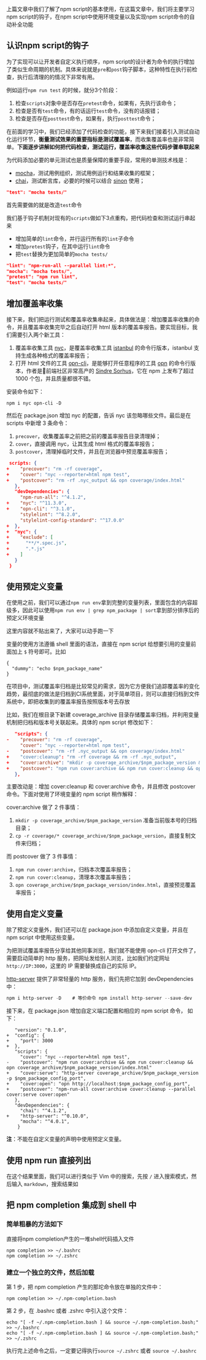 上篇文章中我们了解了npm script的基本使用，在这篇文章中，我们将主要学习npm script的钩子，在npm script中使用环境变量以及实现npm script命令的自动补全功能

## 认识npm script的钩子

为了实现可以让开发者自定义执行顺序，npm script的设计者为命令的执行增加了类似生命周期的机制。具体来说就是`pre`和`post`钩子脚本，这种特性在执行前检查，执行后清理的的情况下非常有用。

例如运行`npm run test` 的时候，就分3个阶段：
1. 检查`scripts`对象中是否存在`pretest`命令，如果有，先执行该命令；
2. 检查是否有`test`命令，有的话运行`test`命令，没有的话报错；
3. 检查是否存在`posttest`命令，如果有，执行`posttest`命令；


在前面的学习中，我们已经添加了代码检查的功能，接下来我们接着引入测试自动化运行环节，**衡量测试效果的重要指标是测试覆盖率**，而收集覆盖率也是非常简单。**下面逐步讲解如何把代码检查，测试运行，覆盖率收集这些代码步骤串联起来**

为代码添加必要的单元测试也是质量保障的重要手段，常用的单测技术栈是：
* [mocha](https://mochajs.org)，测试用例组织，测试用例运行和结果收集的框架；
* [chai](http://chaijs.com)，测试断言库，必要的时候可以结合 [sinon](http://sinonjs.org) 使用；
```json
"test": "mocha tests/"
```
首先需要做的就是改造`test`命令

我们基于钩子机制对现有的`scripts`做如下3点重构，把代码检查和测试运行串起来
- 增加简单的`lint`命令，并行运行所有的`lint`子命令
- 增加`pretest`钩子，在其中运行`lint`命令
- 把`test`替换为更加简单的`mocha tests/`
```json
"lint": "npm-run-all --parallel lint:*",
"mocha": "mocha tests/",
"pretest": "npm run lint",
"test": "mocha tests/"
```
## 增加覆盖率收集
接下来，我们把运行测试和覆盖率收集串起来，具体做法是：增加覆盖率收集的命令，并且覆盖率收集完毕之后自动打开 html 版本的覆盖率报告。要实现目标，我们需要引入两个新工具：

1.  覆盖率收集工具 [nyc](https://github.com/istanbuljs/nyc)，是覆盖率收集工具 [istanbul](https://istanbul.js.org) 的命令行版本，istanbul 支持生成各种格式的覆盖率报告；
2.  打开 html 文件的工具 [opn-cli](https://github.com/sindresorhus/opn-cli)，是能够打开任意程序的工具 [opn](https://github.com/sindresorhus/opn) 的命令行版本，作者是前端社区非常高产的 [Sindre Sorhus](https://github.com/sindresorhus)，它在 npm 上发布了超过 1000 个包，并且质量都很不错。

安装命令如下：
```
npm i nyc opn-cli -D
```
然后在 package.json 增加 nyc 的配置，告诉 nyc 该忽略哪些文件。最后是在 scripts 中新增 3 条命令：

1.  `precover`，收集覆盖率之前把之前的覆盖率报告目录清理掉；
2.  `cover`，直接调用 nyc，让其生成 html 格式的覆盖率报告；
3.  `postcover`，清理掉临时文件，并且在浏览器中预览覆盖率报告；

```json
 scripts: {
+    "precover": "rm -rf coverage",
+    "cover": "nyc --reporter=html npm test",
+    "postcover": "rm -rf .nyc_output && opn coverage/index.html"
   },
   "devDependencies": {
     "npm-run-all": "^4.1.2",
+    "nyc": "^11.3.0",
+    "opn-cli": "^3.1.0",
     "stylelint": "^8.2.0",
     "stylelint-config-standard": "^17.0.0"
+  },
+  "nyc": {
+    "exclude": [
+      "**/*.spec.js",
+      ".*.js"
+    ]
   }
 }
```
## 使用预定义变量
在使用之前，我们可以通过`npm run env`拿到完整的变量列表，里面包含的内容超级多，因此可以使用`npm run env | grep npm_package | sort`拿到部分排序后的预定义环境变量

这里内容就不贴出来了，大家可以动手跑一下

变量的使用方法遵循 shell 里面的语法，直接在 npm script 给想要引用的变量前面加上 `$` 符号即可。比如
```
{
  "dummy": "echo $npm_package_name"
}
```
在项目中，测试覆盖率归档是比较常见的需求，因为它方便我们追踪覆盖率的变化趋势，最彻底的做法是归档到CI系统里面，对于简单项目，则可以直接归档到文件系统中，即把收集到的覆盖率报告按照版本号去存放

比如，我们在根目录下新建 coverage\_archive 目录存储覆盖率归档，并利用变量机制把归档和版本号关联起来。具体的 npm script 修改如下：
```json
   "scripts": {
-    "precover": "rm -rf coverage",
     "cover": "nyc --reporter=html npm test",
-    "postcover": "rm -rf .nyc_output && opn coverage/index.html"
+    "cover:cleanup": "rm -rf coverage && rm -rf .nyc_output",
+    "cover:archive": "mkdir -p coverage_archive/$npm_package_version && cp -r coverage/* coverage_archive/$npm_package_version",
+    "postcover": "npm run cover:archive && npm run cover:cleanup && opn coverage_archive/$npm_package_version/index.html"
   },
```
主要改动是：增加 cover:cleanup 和 cover:archive 命令，并且修改 postcover 命令。下面对使用了环境变量的 npm script 稍作解释：

cover:archive 做了 2 件事情：

1.  `mkdir -p coverage_archive/$npm_package_version` 准备当前版本号的归档目录；
2.  `cp -r coverage/* coverage_archive/$npm_package_version`，直接复制文件来归档；

而 postcover 做了 3 件事情：

1.  `npm run cover:archive`，归档本次覆盖率报告；
2.  `npm run cover:cleanup`，清理本次覆盖率报告；
3.  `opn coverage_archive/$npm_package_version/index.html`，直接预览覆盖率报告；

## 使用自定义变量
除了预定义变量外，我们还可以在 package.json 中添加自定义变量，并且在 npm script 中使用这些变量。

为把测试覆盖率报告分享给其他同事浏览，我们就不能使用 opn-cli 打开文件了，需要启动简单的 http 服务，把网址发给别人浏览，比如我们约定网址 `http://IP:3000`，这里的 IP 需要替换成自己的实际 IP。

[http-server](https://www.npmjs.com/package/http-server) 提供了非常轻量的 http 服务，我们先把它加到 devDependencies 中：

```js
npm i http-server -D    # 等价命令 npm install http-server --save-dev
```
接下来，在 package.json 增加自定义端口配置和相应的 npm script 命令， 如下：
```
   "version": "0.1.0",
+  "config": {
+    "port": 3000
+  },
   "scripts": {
     "cover": "nyc --reporter=html npm test",
-    "postcover": "npm run cover:archive && npm run cover:cleanup && opn coverage_archive/$npm_package_version/index.html"
+    "cover:serve": "http-server coverage_archive/$npm_package_version -p $npm_package_config_port",
+    "cover:open": "opn http://localhost:$npm_package_config_port",
+    "postcover": "npm-run-all cover:archive cover:cleanup --parallel cover:serve cover:open"
   },
   "devDependencies": {
     "chai": "^4.1.2",
+    "http-server": "^0.10.0",
     "mocha": "^4.0.1",
    }
```
**注**：不能在自定义变量的声明中使用预定义变量。

## 使用 npm run 直接列出

在这个结果里面，我们可以进行类似于 Vim 中的搜索，先按 `/` 进入搜索模式，然后输入 `markdown`，搜索结果如

## 把 npm completion 集成到 shell 中
### 简单粗暴的方法如下
直接将npm completion产生的一堆shell代码插入文件
```
npm completion >> ~/.bashrc
npm completion >> ~/.zshrc
```
### 建立一个独立的文件，然后加载
第 1 步，把 npm completion 产生的那坨命令放在单独的文件中：
```
npm completion >> ~/.npm-completion.bash
```
第 2 步，在 .bashrc 或者 .zshrc 中引入这个文件：
```
echo "[ -f ~/.npm-completion.bash ] && source ~/.npm-completion.bash;" >> ~/.bashrc
echo "[ -f ~/.npm-completion.bash ] && source ~/.npm-completion.bash;" >> ~/.zshrc
```
执行完上述命令之后，一定要记得执行`source ~/.zshrc` 或者 `source ~/.bashrc`




